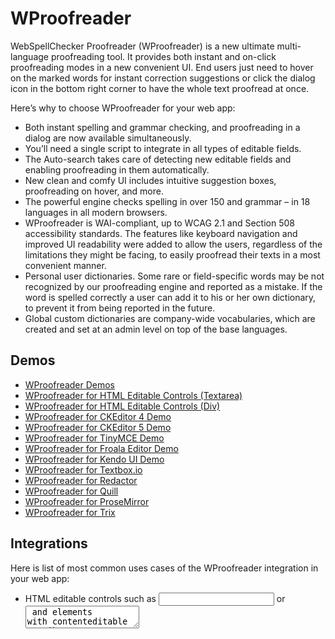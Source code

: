 WProofreader
=====================
WebSpellChecker Proofreader (WProofreader) is a new ultimate multi-language proofreading tool. It provides both instant and on-click proofreading modes in a new convenient UI. End users just need to hover on the marked words for instant correction suggestions or click the dialog icon in the bottom right corner to have the whole text proofread at once.

Here’s why to choose WProofreader for your web app:
* Both instant spelling and grammar checking, and proofreading in a dialog are now available simultaneously.
* You’ll need a single script to integrate in all types of editable fields. 
* The Auto-search takes care of detecting new editable fields and enabling proofreading in them automatically.
* New clean and comfy UI includes intuitive suggestion boxes, proofreading on hover, and more.
* The powerful engine checks spelling in over 150 and grammar – in 18 languages in all modern browsers.
* WProofreader is WAI-compliant, up to WCAG 2.1 and Section 508 accessibility standards. The features like keyboard navigation and improved UI readability were added to allow the users, regardless of the limitations they might be facing, to easily proofread their texts in a most convenient manner.
* Personal user dictionaries. Some rare or field-specific words may be not recognized by our proofreading engine and reported as a mistake. If the word is spelled correctly a user can add it to his or her own dictionary, to prevent it from being reported in the future.
* Global custom dictionaries are company-wide vocabularies, which are created and set at an admin level on top of the base languages. 

Demos
------------
* [WProofreader Demos](https://webspellchecker.com/wsc-proofreader/#demos)
* [WProofreader for HTML Editable Controls (Textarea)](https://webspellchecker.com/wsc-proofreader/#proofreader-textarea)
* [WProofreader for HTML Editable Controls (Div)](https://webspellchecker.com/wsc-proofreader/#proofreader-div)
* [WProofreader for CKEditor 4 Demo](https://webspellchecker.com/wsc-proofreader/#proofreader-ckeditor4)
* [WProofreader for CKEditor 5 Demo](https://webspellchecker.com/wsc-proofreader/#proofreader-ckeditor5)
* [WProofreader for TinyMCE Demo](https://webspellchecker.com/wsc-proofreader/#proofreader-tinymce4)
* [WProofreader for Froala Editor Demo](https://webspellchecker.com/wsc-proofreader/#proofreader-froala-editor)
* [WProofreader for Kendo UI Demo](https://webspellchecker.com/wsc-proofreader/#proofreader-kendo-ui)
* [WProofreader for Textbox.io](https://webspellchecker.com/wsc-proofreader/#proofreader-textbox-io)
* [WProofreader for Redactor](https://webspellchecker.com/wsc-proofreader/#proofreader-redactor)
* [WProofreader for Quill](https://webspellchecker.com/wsc-proofreader/#proofreader-quill)
* [WProofreader for ProseMirror](https://webspellchecker.com/wsc-proofreader/#proofreader-prosemirror)
* [WProofreader for Trix](https://webspellchecker.com/wsc-proofreader/#proofreader-trix)

Integrations
------------
Here is list of most common uses cases of the WProofreader integration in your web app:

* HTML editable controls such as <input> or <textarea> and elements with contenteditable attribute set to ‘true’ e.g. <div>, <iframe>;
* Modern WYSIWYG editors such as CKEditor 4, CKEditor 5, TinyMCE, Froala Editor, Kendo UI, Quill, Redactor, Summernote, RadEditor - Telerik ASP.NET Editor, ProseMirror, Scribe, Trix, etc.

Supported Languages
------------
By default WProofreader supports 16 languages: American English, British English, Brazilian Portuguese, Canadian English, Canadian French, Danish, Dutch, Finnish, French, German, Greek, Italian, Norwegian Bokmal, Portuguese, Spanish, Swedish.

There are also over 150 additional languages and specialized dictionaries such as Medical and Legal available, you can check the full list [here](https://webspellchecker.com/additional-dictionaries/). 

Get Started
------------

#### WProofreader Cloud

1. Sign up for the [trial](https://www.webspellchecker.net/signup/hosted-signup.html#webspellchecker-proofreader-trial) or [paid](https://www.webspellchecker.net/signup/hosted-signup.html#webspellchecker-proofreader-paid) version here to get started with WProofreader Cloud. On the subscription, you will receive an email with your service ID, an activation key, that is required for the WProofreader service activation. 

2. Specify the path to the service.

```
<script type="text/javascript" src="https://svc.webspellchecker.net/spellcheck31/wscbundle/wscbundle.js"></script>
```
3. Add a configuration script with the default WProofreader options.

```
<script>
  window.WEBSPELLCHECKER_CONFIG = {
    autoSearch: true,
    enableGrammar: true,
    serviceId: 'your-service-ID'
   };
</script>
```

You can adjust the default settings with the extra API options.

Check the full version of [Get Started with Cloud WProofreader (autoSearch)](https://docs.webspellchecker.net/pages/viewpage.action?pageId=442663877) guide for more details.

#### WProofreader Server

1. [Request a 30-day trial version of WebSpellChecker Server](https://webspellchecker.com/free-trial/).
2. [Setup a WebSpellChecker Server package on your server](https://docs.webspellchecker.net/display/WebSpellCheckerServer53x).
3. Specify the path to the service.

```
<script type="text/javascript" src="http(s)://your_host_name/spellcheck/wscbundle/wscbundle.js"></script>
```

4. Add a configuration script with the default WProofreader options.

```
<script>
  window.WEBSPELLCHECKER_CONFIG = {
    autoSearch: true,
    enableGrammar: true,
    servicePort: '2880',
    servicePath: '/'
   };
</script>
```

Check the full version of [Get Started with Server WProofreader (autoSearch)](https://docs.webspellchecker.net/pages/viewpage.action?pageId=449970306) guide for more details.

Browser Support
------------

This is the list of officially supported browsers. WProofreader may also work in other browsers and environments but we unable to check all of them and guarantee proper work.

* Chrome (the latest)
* Firefox (the latest)
* Safari (the latest)
* MS Edge (the latest)
* Internet Explorer 11.0+ (close to full support)
* Mobile Chrome (the latest)
* Mobile Safari (the latest)

Note: All browsers are to be supported for web pages that work in Standards Mode.

Resources
------------

* [WProofreader Official Page](https://webspellchecker.com/wsc-proofreader/)
* [Documentation](https://docs.webspellchecker.net/)
* [Terms of Service](https://webspellchecker.com/terms-of-service/)

Reporting Issues
------------

We use GitHub Issues as the official public bug tracker for WProofreader. Here are some recommendations to take into account when reporting an issue:

* Provide steps which help us to reproduce an issue. A sample page or JSFiddle is always welcomed.
* Some issues may be browser and integration-specific.  So, please specify what browser and integration you encountered the issue.

Technical Support or Questions
------------

Holders of an active subscription to the services or a commercial license have access to professional technical assistance directly from the WebSpellChecker team. [Contact us here](https://webspellchecker.com/contact-us/).

License
------------

In order to use WProofreader you have to purchase one of the following licenses according to your needs. You can find more about that on our website on the [pricing plan page](https://webspellchecker.com/pricing/).
